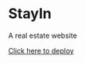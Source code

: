<h1>StayIn</h1>
<p>A real estate website</p>
<a href= "https://stayin.pages.dev/" target="_blank">Click here to deploy</a>
